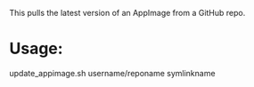 This pulls the latest version of an AppImage from a GitHub repo.

# Usage:
update_appimage.sh username/reponame symlinkname
